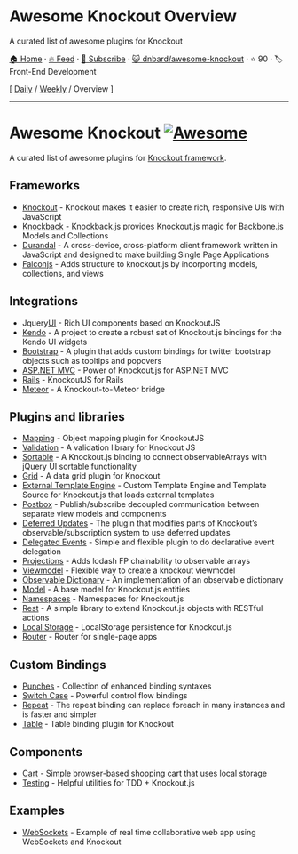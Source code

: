 # Awesome Knockout Overview

A curated list of awesome plugins for Knockout

[🏠 Home](/README.md) · [🔥 Feed](https://test.trackawesomelist.com/dnbard/awesome-knockout/feed.xml) · [📮 Subscribe](https://trackawesomelist.us17.list-manage.com/subscribe?u=d2f0117aa829c83a63ec63c2f&id=36a103854c) · [😺 dnbard/awesome-knockout](https://github.com/dnbard/awesome-knockout/blob/master/readme.md) · ⭐ 90 · 🏷️ Front-End Development

[ [Daily](/content/dnbard/awesome-knockout/README.md) / [Weekly](/content/dnbard/awesome-knockout/week/README.md) / Overview ]

---

# Awesome Knockout [![Awesome](https://cdn.rawgit.com/sindresorhus/awesome/d7305f38d29fed78fa85652e3a63e154dd8e8829/media/badge.svg)](https://github.com/sindresorhus/awesome)

A curated list of awesome plugins for [Knockout framework](http://knockoutjs.com/).

## Frameworks

*   [Knockout](https://github.com/knockout/knockout) - Knockout makes it easier to create rich, responsive UIs with JavaScript
*   [Knockback](https://github.com/kmalakoff/knockback) - Knockback.js provides Knockout.js magic for Backbone.js Models and Collections
*   [Durandal](https://github.com/BlueSpire/Durandal/) - A cross-device, cross-platform client framework written in JavaScript and designed to make building Single Page Applications
*   [Falconjs](https://github.com/stoodder/falconjs) - Adds structure to knockout.js by incorporting models, collections, and views

## Integrations

*   Jquery[UI](https://github.com/madcapnmckay/Knockout-UI) - Rich UI components based on KnockoutJS
*   [Kendo](https://github.com/kendo-labs/knockout-kendo) - A project to create a robust set of Knockout.js bindings for the Kendo UI widgets
*   [Bootstrap](https://github.com/billpull/knockout-bootstrap) - A plugin that adds custom bindings for twitter bootstrap objects such as tooltips and popovers
*   [ASP.NET MVC](https://github.com/AndreyAkinshin/knockout-mvc) - Power of Knockout.js for ASP.NET MVC
*   [Rails](https://github.com/dnagir/knockout-rails) - KnockoutJS for Rails
*   [Meteor](https://github.com/steveluscher/knockout.meteor) - A Knockout-to-Meteor bridge

## Plugins and libraries

*   [Mapping](https://github.com/SteveSanderson/knockout.mapping) - Object mapping plugin for KnockoutJS
*   [Validation](https://github.com/Knockout-Contrib/Knockout-Validation) - A validation library for Knockout JS
*   [Sortable](https://github.com/rniemeyer/knockout-sortable) - A Knockout.js binding to connect observableArrays with jQuery UI sortable functionality
*   [Grid](https://github.com/Knockout-Contrib/KoGrid) - A data grid plugin for Knockout
*   [External Template Engine](https://github.com/ifandelse/Knockout.js-External-Template-Engine) - Custom Template Engine and Template Source for Knockout.js that loads external templates
*   [Postbox](https://github.com/rniemeyer/knockout-postbox) - Publish/subscribe decoupled communication between separate view models and components
*   [Deferred Updates](https://github.com/mbest/knockout-deferred-updates) - The plugin that modifies parts of Knockout’s observable/subscription system to use deferred updates
*   [Delegated Events](https://github.com/rniemeyer/knockout-delegatedEvents) - Simple and flexible plugin to do declarative event delegation
*   [Projections](https://github.com/profiscience/ko-projections) - Adds lodash FP chainability to observable arrays
*   [Viewmodel](https://github.com/coderenaissance/knockout.viewmodel) - Flexible way to create a knockout viewmodel
*   [Observable Dictionary](https://github.com/jamesfoster/knockout.observableDictionary) - An implementation of an observable dictionary
*   [Model](https://github.com/thelinuxlich/knockout.model) - A base model for Knockout.js entities
*   [Namespaces](https://github.com/hunterloftis/knockout.namespaces) - Namespaces for Knockout.js
*   [Rest](https://github.com/frapontillo/knockout-rest) - A simple library to extend Knockout.js objects with RESTful actions
*   [Local Storage](https://github.com/jimrhoskins/knockout.localStorage) - LocalStorage persistence for Knockout.js
*   [Router](https://github.com/profiscience/ko-component-router) - Router for single-page apps

## Custom Bindings

*   [Punches](https://github.com/mbest/knockout.punches) - Collection of enhanced binding syntaxes
*   [Switch Case](https://github.com/mbest/knockout-switch-case) - Powerful control flow bindings
*   [Repeat](https://github.com/mbest/knockout-repeat) - The repeat binding can replace foreach in many instances and is faster and simpler
*   [Table](https://github.com/mbest/knockout-table) - Table binding plugin for Knockout

## Components

*   [Cart](https://github.com/robconery/knockout-cart) - Simple browser-based shopping cart that uses local storage
*   [Testing](https://github.com/profiscience/ko-component-tester) - Helpful utilities for TDD + Knockout.js

## Examples

*   [WebSockets](https://github.com/carlhoerberg/knockout-websocket-example) - Example of real time collaborative web app using WebSockets and Knockout

